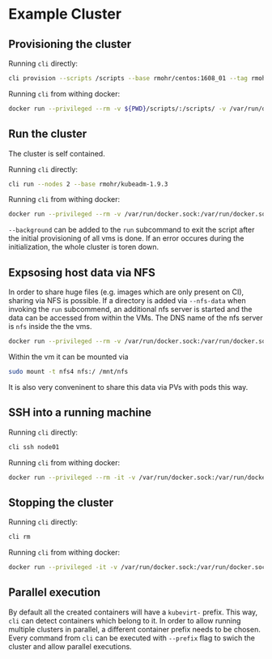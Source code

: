 # Example Cluster

## Provisioning the cluster

Running `cli` directly:

```bash
cli provision --scripts /scripts --base rmohr/centos:1608_01 --tag rmohr/kubeadm-1.9.3
```

Running `cli` from withing docker:

```bash
docker run --privileged --rm -v ${PWD}/scripts/:/scripts/ -v /var/run/docker.sock:/var/run/docker.sock rmohr/cli provision --scripts /scripts --base rmohr/centos:1608_01 --tag rmohr/kubeadm-1.9.3
```

## Run the cluster

The cluster is self contained.

Running `cli` directly:

```bash
cli run --nodes 2 --base rmohr/kubeadm-1.9.3
```

Running `cli` from withing docker:

```bash
docker run --privileged --rm -v /var/run/docker.sock:/var/run/docker.sock rmohr/cli:latest run --nodes 2 --base rmohr/kubeadm-1.9.3
```

`--background` can be added to the `run` subcommand to exit the script after
the initial provisioning of all vms is done. If an error occures during the
initialization, the whole cluster is toren down.

## Expsosing host data via NFS

In order to share huge files (e.g. images which are only present on CI),
sharing via NFS is possible. If a directory is added via `--nfs-data` when
invoking the `run` subcommend, an additional nfs server is started and the data
can be accessed from within the VMs. The DNS name of the nfs server is `nfs`
inside the the vms.

```bash
docker run --privileged --rm -v /var/run/docker.sock:/var/run/docker.sock -v /nfs/data:/nfs/data rmohr/cli:latest run --nfs-data /nfs/data --nodes 2 --base rmohr/kubeadm-1.9.3
```

Within the vm it can be mounted via

```bash
sudo mount -t nfs4 nfs:/ /mnt/nfs
```

It is also very conveninent to share this data via PVs with pods this way.

## SSH into a running machine

Running `cli` directly:

```bash
cli ssh node01
```

Running `cli` from withing docker:

```bash
docker run --privileged --rm -it -v /var/run/docker.sock:/var/run/docker.sock rmohr/cli:latest ssh node01 
```
## Stopping the cluster

Running `cli` directly:

```bash
cli rm
```

Running `cli` from withing docker:

```bash
docker run --privileged -it -v /var/run/docker.sock:/var/run/docker.sock rmohr/cli:latest rm 
```


## Parallel execution

By default all the created containers will have a `kubevirt-` prefix. This way,
`cli` can detect containers which belong to it. In order to allow running
multiple clusters in parallel, a different container prefix needs to be chosen.
Every command from `cli` can be executed with `--prefix` flag to swich the
cluster and allow parallel executions.
